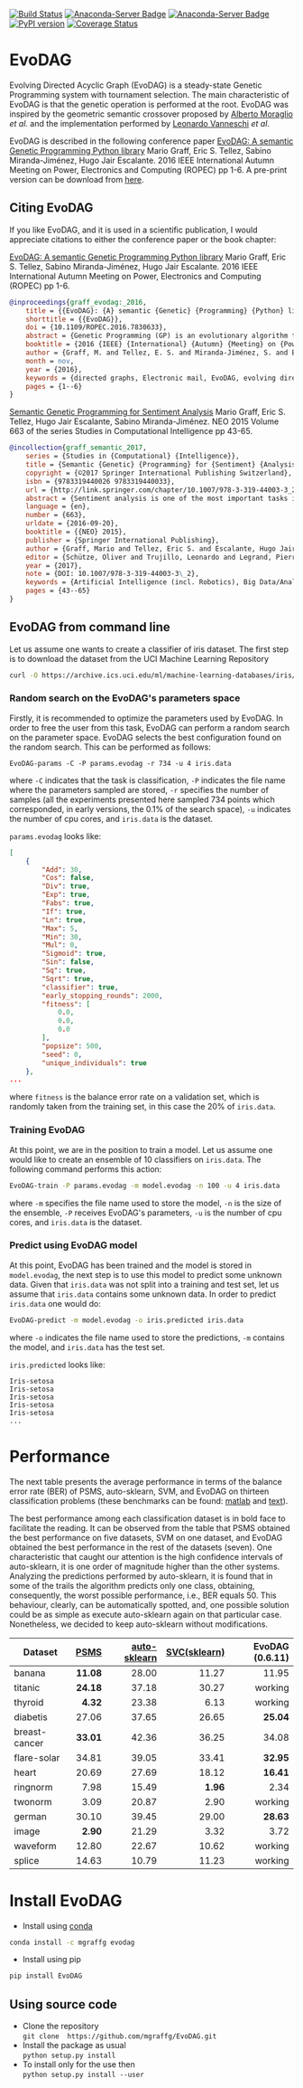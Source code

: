 [![Build Status](https://travis-ci.org/mgraffg/EvoDAG.svg?branch=master)](https://travis-ci.org/mgraffg/EvoDAG)
[![Anaconda-Server Badge](https://anaconda.org/mgraffg/evodag/badges/version.svg)](https://anaconda.org/mgraffg/evodag)
[![Anaconda-Server Badge](https://anaconda.org/mgraffg/evodag/badges/installer/conda.svg)](https://conda.anaconda.org/mgraffg)
[![PyPI version](https://badge.fury.io/py/EvoDAG.svg)](https://badge.fury.io/py/EvoDAG)
[![Coverage Status](https://coveralls.io/repos/github/mgraffg/EvoDAG/badge.svg?branch=master)](https://coveralls.io/github/mgraffg/EvoDAG?branch=master)

# EvoDAG #

Evolving Directed Acyclic Graph (EvoDAG) is a steady-state Genetic Programming system
with tournament selection. The main characteristic of EvoDAG is that
the genetic operation is performed at the root. EvoDAG was inspired
by the geometric semantic crossover proposed by 
[Alberto Moraglio](https://scholar.google.com.mx/citations?user=0y4XRI0AAAAJ&hl=en&oi=ao)
_et al._ and the implementation performed by
[Leonardo Vanneschi](https://scholar.google.com.mx/citations?user=uR5K07QAAAAJ&hl=en&oi=ao)
_et al_.

EvoDAG is described in the following conference paper
[EvoDAG: A semantic Genetic Programming Python library](http://ieeexplore.ieee.org/document/7830633/)
Mario Graff, Eric S. Tellez, Sabino Miranda-Jiménez, Hugo Jair Escalante.
2016 IEEE International Autumn Meeting on Power, Electronics and Computing (ROPEC)
pp 1-6. A pre-print version can be download from [here](http://ws.ingeotec.mx/~mgraffg/publications/pdf/ropec2016.pdf).

## Citing EvoDAG ##

If you like EvoDAG, and it is used in a scientific publication, I would
appreciate citations to either the conference paper or the book chapter:

[EvoDAG: A semantic Genetic Programming Python library](http://ieeexplore.ieee.org/document/7830633/)
Mario Graff, Eric S. Tellez, Sabino Miranda-Jiménez, Hugo Jair Escalante.
2016 IEEE International Autumn Meeting on Power, Electronics and Computing (ROPEC)
pp 1-6.
```bibtex
@inproceedings{graff_evodag:_2016,
	title = {{EvoDAG}: {A} semantic {Genetic} {Programming} {Python} library},
	shorttitle = {{EvoDAG}},
	doi = {10.1109/ROPEC.2016.7830633},
	abstract = {Genetic Programming (GP) is an evolutionary algorithm that has received a lot of attention lately due to its success in solving hard real-world problems. Lately, there has been considerable interest in GP's community to develop semantic genetic operators, i.e., operators that work on the phenotype. In this contribution, we describe EvoDAG (Evolving Directed Acyclic Graph) which is a Python library that implements a steady-state semantic Genetic Programming with tournament selection using an extension of our previous crossover operators based on orthogonal projections in the phenotype space. To show the effectiveness of EvoDAG, it is compared against state-of-the-art classifiers on different benchmark problems, experimental results indicate that EvoDAG is very competitive.},
	booktitle = {2016 {IEEE} {International} {Autumn} {Meeting} on {Power}, {Electronics} and {Computing} ({ROPEC})},
	author = {Graff, M. and Tellez, E. S. and Miranda-Jiménez, S. and Escalante, H. J.},
	month = nov,
	year = {2016},
	keywords = {directed graphs, Electronic mail, EvoDAG, evolving directed acyclic graph, Genetic algorithms, GP community, Libraries, semantic genetic operators, semantic genetic programming Python library, Semantics, Sociology, Statistics, Steady-state, steady-state semantic genetic programming, Training},
	pages = {1--6}
}
```

[Semantic Genetic Programming for Sentiment Analysis](http://link.springer.com/chapter/10.1007/978-3-319-44003-3_2)
Mario Graff, Eric S. Tellez, Hugo Jair Escalante, Sabino
Miranda-Jiménez. NEO 2015
Volume 663 of the series Studies in Computational Intelligence pp 43-65.
```bibtex
@incollection{graff_semantic_2017,
	series = {Studies in {Computational} {Intelligence}},
	title = {Semantic {Genetic} {Programming} for {Sentiment} {Analysis}},
	copyright = {©2017 Springer International Publishing Switzerland},
	isbn = {9783319440026 9783319440033},
	url = {http://link.springer.com/chapter/10.1007/978-3-319-44003-3_2},
	abstract = {Sentiment analysis is one of the most important tasks in text mining. This field has a high impact for government and private companies to support major decision-making policies. Even though Genetic Programming (GP) has been widely used to solve real world problems, GP is seldom used to tackle this trendy problem. This contribution starts rectifying this research gap by proposing a novel GP system, namely, Root Genetic Programming, and extending our previous genetic operators based on projections on the phenotype space. The results show that these systems are able to tackle this problem being competitive with other state-of-the-art classifiers, and, also, give insight to approach large scale problems represented on high dimensional spaces.},
	language = {en},
	number = {663},
	urldate = {2016-09-20},
	booktitle = {{NEO} 2015},
	publisher = {Springer International Publishing},
	author = {Graff, Mario and Tellez, Eric S. and Escalante, Hugo Jair and Miranda-Jiménez, Sabino},
	editor = {Schütze, Oliver and Trujillo, Leonardo and Legrand, Pierrick and Maldonado, Yazmin},
	year = {2017},
	note = {DOI: 10.1007/978-3-319-44003-3\_2},
	keywords = {Artificial Intelligence (incl. Robotics), Big Data/Analytics, Computational intelligence, Computer Imaging, Vision, Pattern Recognition and Graphics, Genetic programming, optimization, Semantic Crossover, sentiment analysis, Text mining},
	pages = {43--65}
}
```

## EvoDAG from command line ##

Let us assume one wants to create a classifier of iris dataset. The
first step is to download the dataset from the UCI Machine Learning
Repository

```bash   
curl -O https://archive.ics.uci.edu/ml/machine-learning-databases/iris/iris.data
```

### Random search on the EvoDAG's parameters space

Firstly, it is recommended to optimize the parameters used by
EvoDAG. In order to free the user from this task, EvoDAG can perform a random
search on the parameter space. EvoDAG selects the best configuration found
on the random search. This can be performed as follows:

```bash__
EvoDAG-params -C -P params.evodag -r 734 -u 4 iris.data
```

where `-C` indicates that the task is classification, 
`-P` indicates the file name where the parameters sampled are
stored, `-r` specifies the number of samples 
(all the experiments presented here sampled 734 points which 
corresponded, in early versions, the 0.1% of the search space), `-u` indicates the number of
cpu cores, and `iris.data` is the dataset.

`params.evodag` looks like:

```json   
[
    {
        "Add": 30,
        "Cos": false,
        "Div": true,
        "Exp": true,
        "Fabs": true,
        "If": true,
        "Ln": true,
        "Max": 5,
        "Min": 30,
        "Mul": 0,
        "Sigmoid": true,
        "Sin": false,
        "Sq": true,
        "Sqrt": true,
        "classifier": true,
        "early_stopping_rounds": 2000,
        "fitness": [
            0.0,
            0.0,
            0.0
        ],
        "popsize": 500,
        "seed": 0,
        "unique_individuals": true
    },
...
```

where `fitness` is the balance error rate on a validation set, which
is randomly taken from the training set, in this case the 20% of `iris.data`.

### Training EvoDAG

At this point, we are in the position to train a model. Let us assume
one would like to create an ensemble of 10 classifiers on
`iris.data`. The following command performs this action: 

```bash   
EvoDAG-train -P params.evodag -m model.evodag -n 100 -u 4 iris.data 
```

where `-m` specifies the file name used to store the model, `-n` is
the size of the ensemble, `-P` receives EvoDAG's parameters, `-u` is
the number of cpu cores, and `iris.data` is the dataset. 


### Predict using EvoDAG model

At this point, EvoDAG has been trained and the model is stored in
`model.evodag`, the next step is to use this model to predict some
unknown data. Given that `iris.data` was not split into a training
and test set, let us assume that `iris.data` contains some unknown
data. In order to predict `iris.data` one would do:

```bash   
EvoDAG-predict -m model.evodag -o iris.predicted iris.data
```

where `-o` indicates the file name used to store the predictions, `-m`
contains the model, and `iris.data` has the test set.

`iris.predicted` looks like:

```
Iris-setosa
Iris-setosa
Iris-setosa
Iris-setosa
Iris-setosa
...
```

# Performance #

The next table presents the average performance in terms of the
balance error rate (BER) of PSMS, auto-sklearn, SVM, and EvoDAG on thirteen classification
problems (these benchmarks can be found:
[matlab](http://theoval.cmp.uea.ac.uk/matlab/benchmarks) and [text](http://ws.ingeotec.mx/~mgraffg/classification)).
  

The best performance among each classification dataset is in
bold face to facilitate the reading. It can be observed from the table
that PSMS obtained the best performance on five datasets, SVM
on one dataset, and EvoDAG obtained the
best performance in the rest of the datasets (seven). One
characteristic that caught our attention is the high confidence
intervals of auto-sklearn, it is one order of magnitude higher than
the other systems. Analyzing the predictions performed by
auto-sklearn, it is found that in some of the trails the algorithm
predicts only one class, obtaining, consequently, the worst possible
performance, i.e., BER equals 50. This behaviour, clearly, can be
automatically spotted, and, one possible solution could be as simple
as execute auto-sklearn again on that particular case. Nonetheless, we
decided to keep auto-sklearn without modifications.

|Dataset|[PSMS](http://www.jmlr.org/papers/v10/escalante09a.html)|[auto-sklearn](https://github.com/automl/auto-sklearn)|[SVC(sklearn)](http://scikit-learn.org/stable/)|EvoDAG (0.6.11)|
| ----- | ---------------------------------------------: | --------------------------------------------: | -----------------------------------: | -----------: |
|banana          |     **11.08**      |  28.00  |11.27 | 11.95 | 
|titanic          |    **24.18**    |  37.18   |  30.27  |  working |
|thyroid        |      **4.32**      |  23.38  |  6.13  |  working  | 
|diabetis        |     27.06   |   37.65  |  26.65  |  **25.04** |
|breast-cancer    |    **33.01**    |  42.36  |  36.25  |  34.08 | 
|flare-solar     |     34.81     |  39.05 |  33.41  |  **32.95** | 
|heart             |   20.69        |  27.69  |  18.12  |  **16.41** |
|ringnorm       |      7.98      |  15.49  |  **1.96**  |  2.34 |
|twonorm       |       3.09      |  20.87  |  2.90  |  working | 
|german         |      30.10    | 39.45  |  29.00  | **28.63** | 
|image         |       **2.90** | 21.29  |  3.32  | 3.72 | 
|waveform      |       12.80   | 22.67  |  10.62  |  working |
|splice       |        14.63  | 10.79  |  11.23  |  working | 


# Install EvoDAG #

* Install using [conda](https://www.continuum.io)  
```bash   
conda install -c mgraffg evodag
```

* Install using pip  
```bash   
pip install EvoDAG
```

## Using source code ##

* Clone the repository  
```git clone  https://github.com/mgraffg/EvoDAG.git```
* Install the package as usual  
```python setup.py install```
* To install only for the use then  
```python setup.py install --user```


